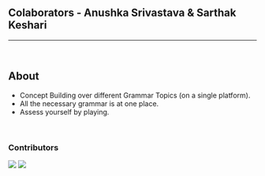 <h2> Colaborators -  Anushka Srivastava & Sarthak Keshari  </h2>

<hr>

<br>

<h2>About</h2>
<ul>
  <li>
    Concept Building over different Grammar Topics (on a single platform).
  </li>
  <li>
    All the necessary grammar is at one place.
</li>
  <li>
    Assess yourself by playing.
  </li>
 
</ul>

<br>

<h3>Contributors</h3>

[![](https://github.com/anushka-srivastava22.png?size=50)](https://github.com/anushka-srivastava22)
[![](https://github.com/SarthakKeshari.png?size=50)](https://github.com/SarthakKeshari)
